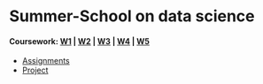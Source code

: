 # Summer-School on data science 
#### Coursework: [W1](https://github.com/Mahendra687/w1) | [W2]() | [W3]() | [W4]() | [W5]()
* [Assignments]()
* [Project]()
